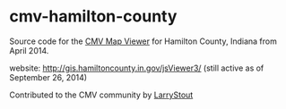 cmv-hamilton-county
===================

Source code for the [CMV Map Viewer](https://github.com/cmv/cmv-app) for Hamilton County, Indiana from April 2014.

website: http://gis.hamiltoncounty.in.gov/jsViewer3/ (still active as of September 26, 2014)

Contributed to the CMV community by [LarryStout](https://github.com/LarryStout)
